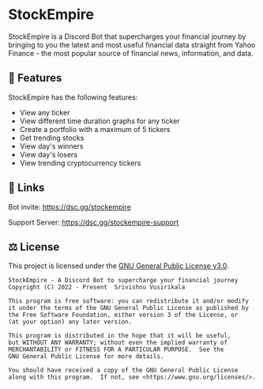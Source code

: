 # StockEmpire

StockEmpire is a Discord Bot that supercharges your financial journey by bringing to you the latest and most useful financial data straight from Yahoo Finance - the most popular source of financial news, information, and data.

## 📜 Features
StockEmpire has the following features:
- View any ticker
- View different time duration graphs for any ticker
- Create a portfolio with a maximum of 5 tickers
- Get trending stocks
- View day's winners
- View day's losers
- View trending cryptocurrency tickers

## 🔗 Links
Bot invite: https://dsc.gg/stockempire

Support Server: https://dsc.gg/stockempire-support

## ⚖ License
This project is licensed under the [GNU General Public License v3.0](https://github.com/vsmart-06/StockEmpire/blob/master/LICENSE.md).

    StockEmpire - A Discord Bot to supercharge your financial journey
    Copyright (C) 2022 - Present  Srivishnu Vusirikala

    This program is free software: you can redistribute it and/or modify
    it under the terms of the GNU General Public License as published by
    the Free Software Foundation, either version 3 of the License, or
    (at your option) any later version.

    This program is distributed in the hope that it will be useful,
    but WITHOUT ANY WARRANTY; without even the implied warranty of
    MERCHANTABILITY or FITNESS FOR A PARTICULAR PURPOSE.  See the
    GNU General Public License for more details.

    You should have received a copy of the GNU General Public License
    along with this program.  If not, see <https://www.gnu.org/licenses/>.